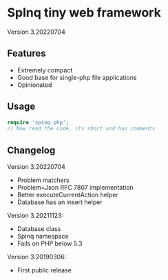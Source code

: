 SpInq tiny web framework
========================

Version 3.20220704


Features
--------

* Extremely compact
* Good base for single-php file applications
* Opinionated

Usage
-----

```php
require 'spinq.php';
// Now read the code, its short and has comments 
```


Changelog
---------

Version 3.20220704
- Problem matchers
- Problem+Json RFC 7807 implementation
- Better executeCurrentAction helper
- Database has an insert helper

Version 3.20211123:
- Database class
- SpInq namespace
- Fails on PHP below 5.3

Version 3.20190306: 
- First public release
